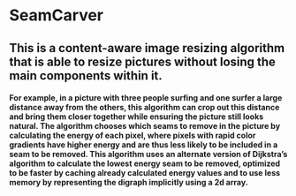 # SeamCarver

## This is a content-aware image resizing algorithm that is able to resize pictures without losing the main components within it. 

#### For example, in a picture with three people surfing and one surfer a large distance away from the others, this algorithm can crop out this distance and bring them closer together while ensuring the picture still looks natural. The algorithm chooses which seams to remove in the picture by calculating the energy of each pixel, where pixels with rapid color gradients have higher energy and are thus less likely to be included in a seam to be removed. This algorithm uses an alternate version of Dijkstra’s algorithm to calculate the lowest energy seam to be removed, optimized to be faster by caching already calculated energy values and to use less memory by representing the digraph implicitly using a 2d array. 
